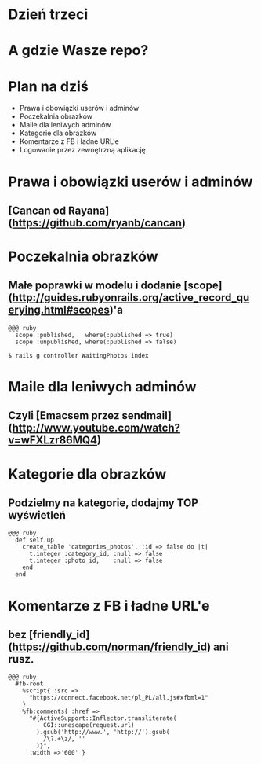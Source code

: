 <!SLIDE title-slide transition=fade>

# Dzień trzeci #

<!SLIDE title-slide transition=fade>

# A gdzie Wasze repo?

<!SLIDE smaller bullets incremental transition=fade>

# Plan na dziś #
  
  * Prawa i obowiązki userów i adminów
  * Poczekalnia obrazków
  * Maile dla leniwych adminów
  * Kategorie dla obrazków
  * Komentarze z FB i ładne URL'e
  * Logowanie przez zewnętrzną aplikację

<!SLIDE transition=fade>

# Prawa i obowiązki userów i adminów
## [Cancan od Rayana] (https://github.com/ryanb/cancan)

<!SLIDE smaller transition=fade>

# Poczekalnia obrazków
## Małe poprawki w modelu i dodanie [scope] (http://guides.rubyonrails.org/active_record_querying.html#scopes)'a
    
    @@@ ruby
      scope :published,   where(:published => true)
      scope :unpublished, where(:published => false)

<!SLIDE commandline incremental transition=fade>

    $ rails g controller WaitingPhotos index

<!SLIDE transition=fade>

# Maile dla leniwych adminów
## Czyli [Emacsem przez sendmail] (http://www.youtube.com/watch?v=wFXLzr86MQ4)

<!SLIDE transition=fade>

# Kategorie dla obrazków
## Podzielmy na kategorie, dodajmy TOP wyświetleń

<!SLIDE smaller transition=fade>

    @@@ ruby
      def self.up
        create_table 'categories_photos', :id => false do |t|
          t.integer :category_id, :null => false
          t.integer :photo_id,    :null => false
        end
      end

<!SLIDE transition=fade>

# Komentarze z FB i ładne URL'e
## bez [friendly_id] (https://github.com/norman/friendly_id) ani rusz.

<!SLIDE smaller transition=fade>

    @@@ ruby
      #fb-root
        %script{ :src => 
          "https://connect.facebook.net/pl_PL/all.js#xfbml=1"
        }
        %fb:comments{ :href => 
          "#{ActiveSupport::Inflector.transliterate(
              CGI::unescape(request.url)
            ).gsub('http://www.', 'http://').gsub(
              /\?.+\z/, ''
            )}",
          :width =>'600' }
